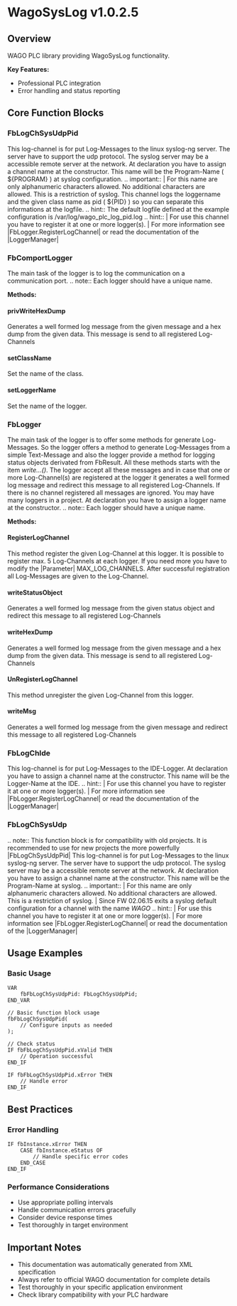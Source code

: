 # WagoSysLog v1.0.2.5

## Overview
WAGO PLC library providing WagoSysLog functionality.

**Key Features:**
- Professional PLC integration
- Error handling and status reporting

## Core Function Blocks

### FbLogChSysUdpPid
This log-channel is for put Log-Messages to the linux syslog-ng server. The server have to support the udp protocol. The syslog server may be a accessible remote server at the network. At declaration you have to assign a channel name at the constructor. This name will be the Program-Name ( ${PROGRAM} ) at syslog configuration. .. important:: | For this name are only alphanumeric characters allowed. No additional characters are allowed. This is a restriction of syslog. This channel logs the loggername and the given class name as pid ( ${PID} ) so you can separate this informations at the logfile. .. hint:: The default logfile defined at the example configuration is /var/log/wago_plc_log_pid.log .. hint:: | For use this channel you have to register it at one or more logger(s). | For more information see |FbLogger.RegisterLogChannel| or read the documentation of the |LoggerManager|

### FbComportLogger
The main task of the logger is to log the communication on a communication port. .. note:: Each logger should have a unique name.

**Methods:**

#### privWriteHexDump
Generates a well formed log message from the given message and a hex dump from the given data. This message is send to all registered Log-Channels

#### setClassName
Set the name of the class.

#### setLoggerName
Set the name of the logger.

### FbLogger
The main task of the logger is to offer some methods for generate Log-Messages. So the logger offers a method to generate Log-Messages from a simple Text-Message and also the logger provide a method for logging status objects derivated from FbResult. All these methods starts with the item *write...()*. The logger accept all these messages and in case that one or more Log-Channel(s) are registered at the logger it generates a well formed log message and redirect this message to all registered Log-Channels. If there is no channel registered all messages are ignored. You may have many loggers in a project. At declaration you have to assign a logger name at the constructor. .. note:: Each logger should have a unique name.

**Methods:**

#### RegisterLogChannel
This method register the given Log-Channel at this logger. It is possible to register max. 5 Log-Channels at each logger. If you need more you have to modify the |Parameter| MAX_LOG_CHANNELS. After successful registration all Log-Messages are given to the Log-Channel.

#### writeStatusObject
Generates a well formed log message from the given status object and redirect this message to all registered Log-Channels

#### writeHexDump
Generates a well formed log message from the given message and a hex dump from the given data. This message is send to all registered Log-Channels

#### UnRegisterLogChannel
This method unregister the given Log-Channel from this logger.

#### writeMsg
Generates a well formed log message from the given message and redirect this message to all registered Log-Channels

### FbLogChIde
This log-channel is for put Log-Messages to the IDE-Logger. At declaration you have to assign a channel name at the constructor. This name will be the Logger-Name at the IDE. .. hint:: | For use this channel you have to register it at one or more logger(s). | For more information see |FbLogger.RegisterLogChannel| or read the documentation of the |LoggerManager|

### FbLogChSysUdp
.. note:: This function block is for compatibility with old projects. It is recommended to use for new projects the more powerfully |FbLogChSysUdpPid| This log-channel is for put Log-Messages to the linux syslog-ng server. The server have to support the udp protocol. The syslog server may be a accessible remote server at the network. At declaration you have to assign a channel name at the constructor. This name will be the Program-Name at syslog. .. important:: | For this name are only alphanumeric characters allowed. No additional characters are allowed. This is a restriction of syslog. | Since FW 02.06.15 exits a syslog default configuration for a channel with the name *WAGO* .. hint:: | For use this channel you have to register it at one or more logger(s). | For more information see |FbLogger.RegisterLogChannel| or read the documentation of the |LoggerManager|

## Usage Examples

### Basic Usage
```iec
VAR
    fbFbLogChSysUdpPid: FbLogChSysUdpPid;
END_VAR

// Basic function block usage
fbFbLogChSysUdpPid(
    // Configure inputs as needed
);

// Check status
IF fbFbLogChSysUdpPid.xValid THEN
    // Operation successful
END_IF

IF fbFbLogChSysUdpPid.xError THEN
    // Handle error
END_IF
```

## Best Practices

### Error Handling
```iec
IF fbInstance.xError THEN
    CASE fbInstance.eStatus OF
        // Handle specific error codes
    END_CASE
END_IF
```

### Performance Considerations
- Use appropriate polling intervals
- Handle communication errors gracefully
- Consider device response times
- Test thoroughly in target environment

## Important Notes

- This documentation was automatically generated from XML specification
- Always refer to official WAGO documentation for complete details
- Test thoroughly in your specific application environment
- Check library compatibility with your PLC hardware

